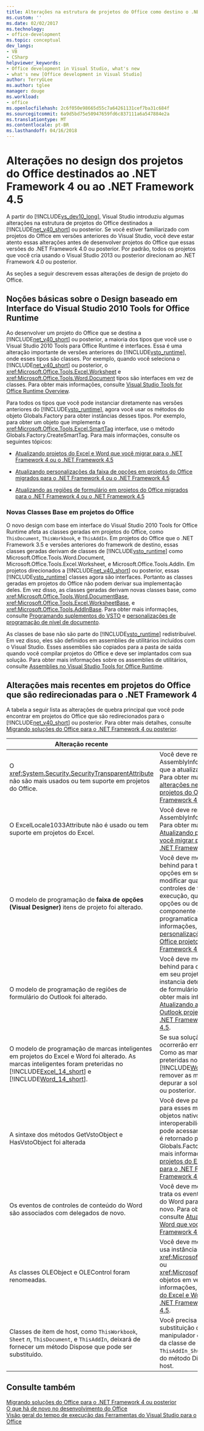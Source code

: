```yaml
---
title: Alterações na estrutura de projetos do Office como destino o .NET Framework 4 ou o .NET Framework 4.5 | Microsoft Docs
ms.custom: ''
ms.date: 02/02/2017
ms.technology:
- office-development
ms.topic: conceptual
dev_langs:
- VB
- CSharp
helpviewer_keywords:
- Office development in Visual Studio, what's new
- what's new [Office development in Visual Studio]
author: TerryGLee
ms.author: tglee
manager: douge
ms.workload:
- office
ms.openlocfilehash: 2c6f050e98665d55c7a64261131cef7ba31c684f
ms.sourcegitcommit: 6a9d5bd75e50947659fd6c837111a6a547884e2a
ms.translationtype: MT
ms.contentlocale: pt-BR
ms.lasthandoff: 04/16/2018
---
```

# <a name="changes-to-the-design-of-office-projects-that-target-the-net-framework-4-or-the-net-framework-45"></a>Alterações no design dos projetos do Office destinados ao .NET Framework 4 ou ao .NET Framework 4.5
  A partir do [!INCLUDE[vs_dev10_long](../sharepoint/includes/vs-dev10-long-md.md)], Visual Studio introduziu algumas alterações na estrutura de projetos do Office destinados a [!INCLUDE[net_v40_short](../sharepoint/includes/net-v40-short-md.md)] ou posterior. Se você estiver familiarizado com projetos do Office em versões anteriores do Visual Studio, você deve estar atento essas alterações antes de desenvolver projetos do Office que essas versões do .NET Framework 4.0 ou posterior. Por padrão, todos os projetos que você cria usando o Visual Studio 2013 ou posterior direcionam ao .NET Framework 4.0 ou posterior.  
  
 As seções a seguir descrevem essas alterações de design de projeto do Office.  
  
## <a name="understanding-the-interface-based-design-of-the-visual-studio-2010-tools-for-office-runtime"></a>Noções básicas sobre o Design baseado em Interface do Visual Studio 2010 Tools for Office Runtime  
 Ao desenvolver um projeto do Office que se destina a [!INCLUDE[net_v40_short](../sharepoint/includes/net-v40-short-md.md)] ou posterior, a maioria dos tipos que você use o Visual Studio 2010 Tools para Office Runtime é interfaces. Essa é uma alteração importante de versões anteriores do [!INCLUDE[vsto_runtime](../vsto/includes/vsto-runtime-md.md)], onde esses tipos são classes. Por exemplo, quando você seleciona o [!INCLUDE[net_v40_short](../sharepoint/includes/net-v40-short-md.md)] ou posterior, o <xref:Microsoft.Office.Tools.Excel.Worksheet> e <xref:Microsoft.Office.Tools.Word.Document> tipos são interfaces em vez de classes. Para obter mais informações, consulte [Visual Studio Tools for Office Runtime Overview](../vsto/visual-studio-tools-for-office-runtime-overview.md).  
  
 Para todos os tipos que você pode instanciar diretamente nas versões anteriores do [!INCLUDE[vsto_runtime](../vsto/includes/vsto-runtime-md.md)], agora você usar os métodos do objeto Globals.Factory para obter instâncias desses tipos. Por exemplo, para obter um objeto que implementa o <xref:Microsoft.Office.Tools.Excel.SmartTag> interface, use o método Globals.Factory.CreateSmartTag. Para mais informações, consulte os seguintes tópicos:  
  
-   [Atualizando projetos do Excel e Word que você migrar para o .NET Framework 4 ou o .NET Framework 4.5](../vsto/updating-excel-and-word-projects-that-you-migrate-to-the-dotnet-framework-4-or-the-dotnet-framework-4-5.md)  
  
-   [Atualizando personalizações da faixa de opções em projetos do Office migrados para o .NET Framework 4 ou o .NET Framework 4.5](../vsto/updating-ribbon-customizations-in-office-projects-that-you-migrate-to-the-dotnet-framework-4-or-the-dotnet-framework-4-5.md)  
  
-   [Atualizando as regiões de formulário em projetos do Office migrados para o .NET Framework 4 ou o .NET Framework 4.5](../vsto/updating-form-regions-in-outlook-projects-that-you-migrate-to-the-dotnet-framework-4-or-the-dotnet-framework-4-5.md)  
  
### <a name="new-base-classes-in-office-projects"></a>Novas Classes Base em projetos do Office  
 O novo design com base em interface do Visual Studio 2010 Tools for Office Runtime afeta as classes geradas em projetos do Office, como `ThisDocument`, `ThisWorkbook`, e `ThisAddIn`. Em projetos do Office que o .NET Framework 3.5 e versões anteriores do framework de destino, essas classes geradas derivam de classes de [!INCLUDE[vsto_runtime](../vsto/includes/vsto-runtime-md.md)] como Microsoft.Office.Tools.Word.Document, Microsoft.Office.Tools.Excel.Worksheet, e Microsoft.Office.Tools.AddIn. Em projetos direcionados a [!INCLUDE[net_v40_short](../sharepoint/includes/net-v40-short-md.md)] ou posterior, essas [!INCLUDE[vsto_runtime](../vsto/includes/vsto-runtime-md.md)] classes agora são interfaces. Portanto as classes geradas em projetos do Office não podem derivar sua implementação deles. Em vez disso, as classes geradas derivam novas classes base, como <xref:Microsoft.Office.Tools.Word.DocumentBase>, <xref:Microsoft.Office.Tools.Excel.WorksheetBase>, e <xref:Microsoft.Office.Tools.AddInBase>. Para obter mais informações, consulte [Programando suplementos do VSTO](../vsto/programming-vsto-add-ins.md) e [personalizações de programação de nível de documento](../vsto/programming-document-level-customizations.md).  
  
 As classes de base não são parte do [!INCLUDE[vsto_runtime](../vsto/includes/vsto-runtime-md.md)] redistribuível. Em vez disso, eles são definidos em assemblies de utilitários incluídos com o Visual Studio. Esses assemblies são copiados para a pasta de saída quando você compilar projetos do Office e deve ser implantados com sua solução. Para obter mais informações sobre os assemblies de utilitários, consulte [Assemblies no Visual Studio Tools for Office Runtime](../vsto/assemblies-in-the-visual-studio-tools-for-office-runtime.md).  
  
## <a name="breaking-changes-in-office-projects-that-are-retargeted-to-the-net-framework-4"></a>Alterações mais recentes em projetos do Office que são redirecionadas para o .NET Framework 4  
 A tabela a seguir lista as alterações de quebra principal que você pode encontrar em projetos do Office que são redirecionados para o [!INCLUDE[net_v40_short](../sharepoint/includes/net-v40-short-md.md)] ou posterior. Para obter mais detalhes, consulte [Migrando soluções do Office para o .NET Framework 4 ou posterior](../vsto/migrating-office-solutions-to-the-dotnet-framework-4-or-later.md).  
  
|Alteração recente|Consequência|  
|---------------------|-----------------|  
|O <xref:System.Security.SecurityTransparentAttribute> não são mais usados ou tem suporte em projetos do Office.|Você deve remover esse atributo do arquivo AssemblyInfo código em projetos do Office que a atualização do Visual Studio 2008. Para obter mais informações, consulte [alterações necessárias para executar projetos do Office migrados para o .NET Framework 4 ou o .NET Framework 4.5](../vsto/required-changes-to-run-office-projects-that-you-migrate-to-the-dotnet-framework-4-or-the-dotnet-framework-4-5.md).|  
|O ExcelLocale1033Attribute não é usado ou tem suporte em projetos do Excel.|Você deve remover esse atributo do arquivo AssemblyInfo código em projetos do Excel. Para obter mais informações, consulte [Atualizando projetos do Excel e Word que você migrar para o .NET Framework 4 ou o .NET Framework 4.5](../vsto/updating-excel-and-word-projects-that-you-migrate-to-the-dotnet-framework-4-or-the-dotnet-framework-4-5.md).|  
|O modelo de programação de **faixa de opções (Visual Designer)** itens de projeto foi alterado.|Você deve modificar o arquivo de code-behind para todos os itens da faixa de opções em seu projeto. Você também deve modificar qualquer código que instancia os controles de faixa de opções em tempo de execução, que trata os eventos da faixa de opções ou define a posição de um componente de faixa de opções programaticamente. Para obter mais informações, consulte [atualizando personalizações da faixa de opções no Office projetos que você migrar para o .NET Framework 4 ou o .NET Framework 4.5](../vsto/updating-ribbon-customizations-in-office-projects-that-you-migrate-to-the-dotnet-framework-4-or-the-dotnet-framework-4-5.md).|  
|O modelo de programação de regiões de formulário do Outlook foi alterado.|Você deve modificar o arquivo de code-behind para qualquer regiões de formulário em seu projeto e qualquer código que instancia determinadas classes de região de formulário em tempo de execução. Para obter mais informações, consulte [Atualizando as regiões de formulário do Outlook projetos que você migrar para o .NET Framework 4 ou o .NET Framework 4.5](../vsto/updating-form-regions-in-outlook-projects-that-you-migrate-to-the-dotnet-framework-4-or-the-dotnet-framework-4-5.md).|  
|O modelo de programação de marcas inteligentes em projetos do Excel e Word foi alterado. As marcas inteligentes foram preteridas no [!INCLUDE[Excel_14_short](../vsto/includes/excel-14-short-md.md)] e [!INCLUDE[Word_14_short](../vsto/includes/word-14-short-md.md)].|Se sua solução usar marcas inteligentes, ocorrerão erros quando compilar o projeto. Como as marcas inteligentes foram preteridas no [!INCLUDE[Excel_14_short](../vsto/includes/excel-14-short-md.md)] e [!INCLUDE[Word_14_short](../vsto/includes/word-14-short-md.md)], você deve remover as marcas, antes de testar e depurar a solução no [!INCLUDE[vs_dev12](../vsto/includes/vs-dev12-md.md)] ou posterior.|  
|A sintaxe dos métodos GetVstoObject e HasVstoObject foi alterada|Você deve passar o objeto Globals.Factory para esses métodos ao acessá-los em objetos nativos dos assemblies de interoperabilidade primários (PIAs), ou você pode acessar esses métodos no objeto que é retornado pela propriedade Globals.Factory em seu projeto. Para obter mais informações, consulte [Atualizando projetos do Excel e Word que você migrar para o .NET Framework 4 ou o .NET Framework 4.5](../vsto/updating-excel-and-word-projects-that-you-migrate-to-the-dotnet-framework-4-or-the-dotnet-framework-4-5.md).|  
|Os eventos de controles de conteúdo do Word são associados com delegados de novo.|Você deve modificar qualquer código que trata os eventos de controles de conteúdo do Word para especificar os delegados de novo. Para obter mais informações, consulte [Atualizando projetos do Excel e Word que você migrar para o .NET Framework 4 ou o .NET Framework 4.5](../vsto/updating-excel-and-word-projects-that-you-migrate-to-the-dotnet-framework-4-or-the-dotnet-framework-4-5.md).|  
|As classes OLEObject e OLEControl foram renomeadas.|Você deve modificar qualquer código que usa instâncias dessas classes para usar <xref:Microsoft.Office.Tools.Excel.ControlSite> ou <xref:Microsoft.Office.Tools.Word.ControlSite> objetos em vez disso. Para obter mais informações, consulte [Atualizando projetos do Excel e Word que você migrar para o .NET Framework 4 ou o .NET Framework 4.5](../vsto/updating-excel-and-word-projects-that-you-migrate-to-the-dotnet-framework-4-or-the-dotnet-framework-4-5.md).|  
|Classes de item de host, como `ThisWorkbook`, `Sheet` *n*, `ThisDocument`, e `ThisAddIn`, deixará de fornecer um método Dispose que pode ser substituído.|Você precisa mover qualquer código de substituição do método Dispose para o manipulador de eventos de desligamento da classe de item de host, por exemplo, `ThisAddIn_Shutdown`e remova a substituição do método Dispose da classe de item de host.|  
  
## <a name="see-also"></a>Consulte também  
 [Migrando soluções do Office para o .NET Framework 4 ou posterior](../vsto/migrating-office-solutions-to-the-dotnet-framework-4-or-later.md)   
 [O que há de novo no desenvolvimento do Office](http://msdn.microsoft.com/en-us/bf054af2-c896-4723-aa15-6381145b14bb)   
 [Visão geral do tempo de execução das Ferramentas do Visual Studio para o Office](../vsto/visual-studio-tools-for-office-runtime-overview.md)  
  
  